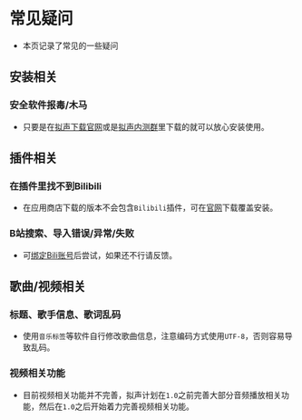 # 常见疑问

- 本页记录了常见的一些疑问

## 安装相关

### 安全软件报毒/木马
- 只要是在[拟声下载官网](https://download.music.mimicry.cool/)或是[拟声内测群](/about/qqgroup)里下载的就可以放心安装使用。

## 插件相关

### 在插件里找不到Bilibili
- 在应用商店下载的版本不会包含`Bilibili`插件，可在[官网](https://download.music.mimicry.cool/)下载覆盖安装。

### B站搜索、导入错误/异常/失败
- 可[绑定Bili账号](plugins/bilibili/index.md#绑定b站账号)后尝试，如果还不行请反馈。

## 歌曲/视频相关

### 标题、歌手信息、歌词乱码
- 使用`音乐标签`等软件自行修改歌曲信息，注意编码方式使用`UTF-8`，否则容易导致乱码。

### 视频相关功能
- 目前视频相关功能并不完善，拟声计划在`1.0`之前完善大部分音频播放相关功能，然后在`1.0`之后开始着力完善视频相关功能。